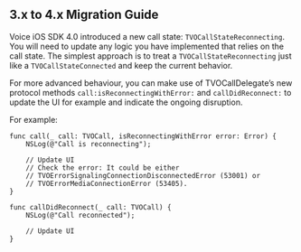 ## 3.x to 4.x Migration Guide

Voice iOS SDK 4.0 introduced a new call state: `TVOCallStateReconnecting`. You will need to update any logic you have implemented that relies on the call state. The simplest approach is to treat a `TVOCallStateReconnecting` just like a `TVOCallStateConnected` and keep the current behavior.

For more advanced behaviour, you can make use of TVOCallDelegate’s new protocol methods `call:isReconnectingWithError:` and `callDidReconnect:` to update the UI for example and indicate the ongoing disruption.

For example:

```
func call(_ call: TVOCall, isReconnectingWithError error: Error) {
    NSLog(@"Call is reconnecting");

    // Update UI
    // Check the error: It could be either
    // TVOErrorSignalingConnectionDisconnectedError (53001) or
    // TVOErrorMediaConnectionError (53405).
}

func callDidReconnect(_ call: TVOCall) {
    NSLog(@"Call reconnected");

    // Update UI
}
```